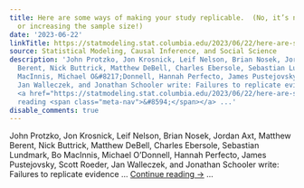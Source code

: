 ```yaml
---
title: Here are some ways of making your study replicable.  (No, it’s not preregistration
  or increasing the sample size!)
date: '2023-06-22'
linkTitle: https://statmodeling.stat.columbia.edu/2023/06/22/here-are-some-ways-of-making-your-study-replicable-no-its-not-what-you-think/
source: Statistical Modeling, Causal Inference, and Social Science
description: 'John Protzko, Jon Krosnick, Leif Nelson, Brian Nosek, Jordan Axt, Matthew
  Berent, Nick Buttrick, Matthew DeBell, Charles Ebersole, Sebastian Lundmark, Bo
  MacInnis, Michael O&#8217;Donnell, Hannah Perfecto, James Pustejovsky, Scott Roeder,
  Jan Walleczek, and Jonathan Schooler write: Failures to replicate evidence &#8230;
  <a href="https://statmodeling.stat.columbia.edu/2023/06/22/here-are-some-ways-of-making-your-study-replicable-no-its-not-what-you-think/">Continue
  reading <span class="meta-nav">&#8594;</span></a> ...'
disable_comments: true
---
```

John Protzko, Jon Krosnick, Leif Nelson, Brian Nosek, Jordan Axt, Matthew Berent, Nick Buttrick, Matthew DeBell, Charles Ebersole, Sebastian Lundmark, Bo MacInnis, Michael O&#8217;Donnell, Hannah Perfecto, James Pustejovsky, Scott Roeder, Jan Walleczek, and Jonathan Schooler write: Failures to replicate evidence &#8230; <a href="https://statmodeling.stat.columbia.edu/2023/06/22/here-are-some-ways-of-making-your-study-replicable-no-its-not-what-you-think/">Continue reading <span class="meta-nav">&#8594;</span></a> ...